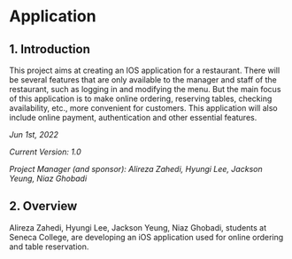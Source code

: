 
# <NAME> Application

## 1. Introduction
This project aims at creating an IOS application for a restaurant. There will be several features that are only available to the manager and staff of the restaurant, such as logging in and modifying the menu. But the main focus of this application is to make online ordering, reserving tables, checking availability, etc., more convenient for customers. This application will also include online payment, authentication and other essential features.


*Jun 1st, 2022*

*Current Version: 1.0*

*Project Manager (and sponsor): Alireza Zahedi, Hyungi Lee, Jackson Yeung, Niaz Ghobadi*

## 2. Overview

Alireza Zahedi, Hyungi Lee, Jackson Yeung, Niaz Ghobadi, students at Seneca College, are developing an iOS application used for online ordering and table reservation.
